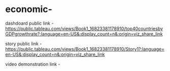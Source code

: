 # economic- 


dashdoard public link - https://public.tableau.com/views/Book1_16823381178910/top40countriesbyGDPgrowthrate?:language=en-US&:display_count=n&:origin=viz_share_link

story public link - https://public.tableau.com/views/Book1_16823381178910/Story1?:language=en-US&:display_count=n&:origin=viz_share_link

video demonstration link - 

